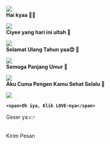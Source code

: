 <html><meta charset='UTF-8'/><meta content='width=device-width, initial-scale=1, user-scalable=1, minimum-scale=1, maximum-scale=5' name='viewport'/><meta content='IE=edge' http-equiv='X-UA-Compatible'/>
<link rel="preconnect" href="https://fonts.googleapis.com"><link rel="preconnect" href="https://fonts.gstatic.com" crossorigin><link href="https://fonts.googleapis.com/css2?family=Josefin+Sans:wght@400;700&display=swap" rel="stylesheet"><script src="https://cdn.jsdelivr.net/npm/sweetalert2@11.0.19/dist/sweetalert2.all.min.js"></script><script src="https://kit.fontawesome.com/4f3ce16e3e.js" crossorigin="anonymous"></script><link href="https://drive.google.com/uc?export=view&id=1yFuxnd1AqPeAqwJCx99HADz64UKMLgw4" rel="stylesheet" type="text/css" /><script src="https://hbd.htmlku.repl.co/script.js"></script>
<head>
<!-- Edit Judul Script di Sini -->
  <title>Script HTML Ultah</title>
<!-- 
  Made with love by Rayys!

     Blog: https://PalingIT.com
     Instagram: @rayyarrr
     TikTok: @rayy4r
     Email: rayyar0703@gmail.com

  Thanks to all <3
-->
</head>
<style>
:root {
--warna-bg: rgba(0, 0, 0, .7); 
--warna-teks: white;
--bingkai: 14px;
--gaya-font: 'Josefin Sans', sans-serif;
}
</style>
<body><div id="bodyblur"><img id="wallpaper" src="" width="100%" height="100%"/><div id="beneranblur"></div></div>

<div id='Content'>

<div><marquee id="imglewat" direction="right"><img id="fotonimasi" src="" width="100px" height="100px"/></marquee></div>

<div><div id='pergeseran'>

<!-- Pesan -->
<p><b><img src="https://i.ibb.co/s9cTyc0/bunga.gif"/><br>
	<span>Hai kyaa </span>
</b></p>

<p><b><img src="https://feeldreams.github.io/cilukba.gif"/><br>
	<span>Ciyee yang hari ini ultah </span>
</b></p>

<p><b><img src="https://feeldreams.github.io/g5.gif"/><br>
	<span>Selamat Ulang Tahun yaa😊 </span>
</b></p>

<p><b><img src="https://feeldreams.github.io/mndkat.gif"/><br>
	<span>Semoga Panjang Umur </span>
</b></p>

<p><b><img src="https://feeldreams.github.io/gumush.gif"/><br>
	<span>Aku Cuma Pengen Kamu Sehat Selalu </span>
</b></p>

<!-- Tombol Akhir --><p><b><img id="fotolove" src="https://maafin.feeldream.repl.co/love.gif" onClick="akhiran();"/><br>
	<span>Oh iya, Klik LOVE-nya</span>
</b></p>

</div></div>
<p id="idgeser">Geser ya &#128073;</p><p id="idkalimat"></p><p id="idmarq"><marquee id="palingakhir"></marquee></p>

<!-- Tombol Kirim Pesan --><div id="contTom"><a class='button' onClick="sjawab()">Kirim Pesan</a></div>
</div>

<script>
  function nongeser() {idgeser.style = "transform: scale(.1);opacity:0";fotolove.style="opacity:1;visibility:visible";}
  function showDiv() {setTimeout(kpemb,100);setTimeout(nongeser,2500);document.getElementById('Content').style = "opacity:1;margin-top:10vh;animation:none 3s infinite;";document.getElementById("pergeseran").style = "opacity:1;visibility:visible;";}
  function showAkhir() {setInterval(createHeart,200);document.getElementById('k2').style = "opacity:1;transform:scale(1);margin:0;";document.getElementById('Content').style.display = "none";}
  function mulaiakhir() {nonDiv();setTimeout(showAkhir,500);setTimeout(finalis,600);}
  function tombol(){contTom.style="margin-top:20px;opacity:1;transform: scale(1);";ftom=1;} ftom=0; function sjawab(){if(ftom==1){jawab();}}
  var aa=0,pemb;pemb = "";var i=0,halo;halo = "";var u=0,text2;text2 = "";var o=0,text3;text3 = "";var a=0,final1;final1 = "";var ab=0,final2;final2 = "";
  function kpemb() {document.getElementById('bodyblur').style = "opacity:.7;";}
  function finalis() {document.getElementById("bq").style = "opacity:1;visibility:visible;margin-top:0";setTimeout(showTom,4000);}
  const swals = Swal.mixin({allowOutsideClick: false, cancelButtonColor: '#FF0040',}); const swalsy = Swal.mixin({confirmButtonText: 'Iya', allowOutsideClick: false,}); const swalst = Swal.mixin({allowOutsideClick: false, showConfirmButton: false, timer: 1000, timerProgressBar: true, didOpen: () => {Swal.showLoading();const b = Swal.getHtmlContainer().querySelector('b');timerInterval = setInterval(() => {Swal.getTimerLeft()}, 100)},willClose: () => {clearInterval(timerInterval)}}); const style = document.createElement('style');
  function play() {var audio = new Audio('' + linkmp3);audio.play();} const body = document.querySelector("body");function createHeart() {const heart = document.createElement("div"); heart.className = "fas fa-heart"; heart.style.left = (Math.random() * 90)+"vw"; heart.style.animationDuration = (Math.random()*3)+2+"s"; body.appendChild(heart);} setInterval(function name(params) {var heartArr = document.querySelectorAll(".fa-heart"); if (heartArr.length > 100) {heartArr[0].remove()}},100);
  function StartMarqueeL(){imglewat.style="opacity:1;height:100px;";var marquee = document.getElementById ("imglewat");marquee.start();}function StopMarqueeL(){var marquee = document.getElementById ("imglewat");marquee.stop();}StopMarqueeL(); function akhiran(){setTimeout(startmq,4000);bodyblur.style="opacity:.4;animation:none";beneranblur.style="-webkit-backdrop-filter:blur(5px); backdrop-filter:blur(5px)";wallpaper.style="transform: scale(1.6)";pergeseran.style="display:none";StartMarqueeL();idgeser.innerHTML = "";idkalimat.innerHTML = akhirkata2;idgeser.style = "opacity:1;transform: scale(1);font-size:16px;font-weight:400;margin:0 30px;margin-top:15px;";setTimeout(aksiakhir,800);}
  function startmq(){var marquee = document.getElementById ("palingakhir");marquee.start();}function stopmq(){var marquee = document.getElementById ("palingakhir");marquee.stop();}stopmq();
  async function menuju(){await swals.fire('OK!', 'Kirim pesan ke WhatsApp aku, ya!', 'success');window.location = "https://api.whatsapp.com/send?phone=&text=" + pesanwhatsapp;}
  var aa=0,akhirkata;akhirkata = "";function aksiakhir() {if(aa<akhirkata.length){idgeser.innerHTML += akhirkata.charAt(aa);aa++;setTimeout(aksiakhir,65);}
    if(aa==akhirkata.length){idkalimat.style = "opacity:1;transform: scale(1);font-size:16px;margin-top:20px";setTimeout(showpalingakhir,1100);}
   } function showpalingakhir(){palingakhir.style = "opacity:1;transform: scale(1);font-size:16px;margin-top:20px";setTimeout(tombol,4000);}
</script>

<script type="text/javascript">
       async function jawab(){
           var { value: jawaban } = await swals.fire({
               title: 'Isi Pesan Kamu', input: 'text', allowOutsideClick: false, showCancelButton: false,
           });
           if(jawaban && jawaban.length < 16){
           	window.jawaban = jawaban;pesanwhatsapp = jawaban;menuju();
           } else {
               await swals.fire('Ups!', 'Kolom tidak boleh kosong atau lebih dari 15 karakter, ya!');
           }
       }
        
       async function pertama(){
       	 wallpaper.src = "https://blogger.googleusercontent.com/img/b/R29vZ2xl/AVvXsEgPB4Qs950CCho9is8K16OwGQW4m4SHi_cVVboxUH1JjMT1FzYWVbA7l-QZYdnb9qBM9XPnXblShtrQOV2C49stnFyDKP-OHCvWTuWvkFQB89WdUsQZZA7TQ9XZ8iL_nPkqMCTI-FNnN-Y1n8VMI7VhbEeHwXuKlRQl_fS5JwcP4v1Rms9hOPTdZBl0EA/s2560/IMG-20200927-WA0012.jpg";
            fotonimasi.src = "https://feeldreams.github.io/gumush.gif";
       	 audio = new Audio('https://github.com/Rizkyalbi/song/blob/main/hbd.mp3');
       
            akhirkata = "Semoga di hari spesialmu ini, kamu menjadi pribadi yang lebih baik yaaa,sukses selalu juga buat kedepanya kyaa 😊     ";
            akhirkata2 = "Happy Birthday 🥳🥳🥳";
            palingakhir.innerHTML = "Jangan lupa traktirannya! ";
            
            await swalst.fire('Tunggu');lanjut();
        }
        pertama();
        
        async function lanjut() {
        	await swals.fire('Selamat datang!', 'Sekarang lihat ini ya :)');showDiv();audio.play();
        }
</script>
</body>
</html>
